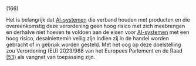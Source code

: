 (166)

Het is belangrijk dat [AI-systemen](a3.md#^ai-systeem) die verband houden met producten en die overeenkomstig deze verordening geen hoog risico met zich meebrengen en derhalve niet hoeven te voldoen aan de eisen voor [AI-systemen](a3.md#^ai-systeem) met een hoog risico, desalniettemin veilig zijn indien zij in de handel worden gebracht of in gebruik worden gesteld. Met het oog op deze doelstelling zou Verordening (EU) 2023/988 van het Europees Parlement en de Raad [(53)](#ntr53-L_202401689NL.000101-E0053) als vangnet van toepassing zijn.
